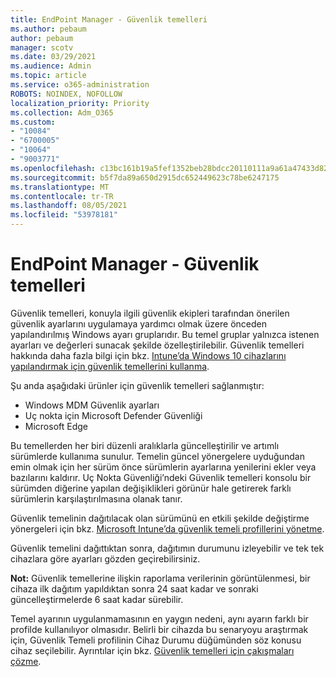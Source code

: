 ```yaml
---
title: EndPoint Manager - Güvenlik temelleri
ms.author: pebaum
author: pebaum
manager: scotv
ms.date: 03/29/2021
ms.audience: Admin
ms.topic: article
ms.service: o365-administration
ROBOTS: NOINDEX, NOFOLLOW
localization_priority: Priority
ms.collection: Adm_O365
ms.custom:
- "10084"
- "6700005"
- "10064"
- "9003771"
ms.openlocfilehash: c13bc161b19a5fef1352beb28bdcc20110111a9a61a47433d82e1e69aff7f88d
ms.sourcegitcommit: b5f7da89a650d2915dc652449623c78be6247175
ms.translationtype: MT
ms.contentlocale: tr-TR
ms.lasthandoff: 08/05/2021
ms.locfileid: "53978181"
---
```

# <a name="endpoint-manager---security-baselines"></a>EndPoint Manager - Güvenlik temelleri

Güvenlik temelleri, konuyla ilgili güvenlik ekipleri tarafından önerilen güvenlik ayarlarını uygulamaya yardımcı olmak üzere önceden yapılandırılmış Windows ayarı gruplarıdır. Bu temel gruplar yalnızca istenen ayarları ve değerleri sunacak şekilde özelleştirilebilir. Güvenlik temelleri hakkında daha fazla bilgi için bkz. [Intune’da Windows 10 cihazlarını yapılandırmak için güvenlik temellerini kullanma](https://docs.microsoft.com/mem/intune/protect/security-baselines).

Şu anda aşağıdaki ürünler için güvenlik temelleri sağlanmıştır:

- Windows MDM Güvenlik ayarları
- Uç nokta için Microsoft Defender Güvenliği
- Microsoft Edge

Bu temellerden her biri düzenli aralıklarla güncelleştirilir ve artımlı sürümlerde kullanıma sunulur. Temelin güncel yönergelere uyduğundan emin olmak için her sürüm önce sürümlerin ayarlarına yenilerini ekler veya bazılarını kaldırır. Uç Nokta Güvenliği’ndeki Güvenlik temelleri konsolu bir sürümden diğerine yapılan değişiklikleri görünür hale getirerek farklı sürümlerin karşılaştırılmasına olanak tanır.

Güvenlik temelinin dağıtılacak olan sürümünü en etkili şekilde değiştirme yönergeleri için bkz. [Microsoft Intune’da güvenlik temeli profillerini yönetme](https://docs.microsoft.com/mem/intune/protect/security-baselines-configure).

Güvenlik temelini dağıttıktan sonra, dağıtımın durumunu izleyebilir ve tek tek cihazlara göre ayarları gözden geçirebilirsiniz.

**Not:** Güvenlik temellerine ilişkin raporlama verilerinin görüntülenmesi, bir cihaza ilk dağıtım yapıldıktan sonra 24 saat kadar ve sonraki güncelleştirmelerde 6 saat kadar sürebilir. 

Temel ayarının uygulanmamasının en yaygın nedeni, aynı ayarın farklı bir profilde kullanılıyor olmasıdır. Belirli bir cihazda bu senaryoyu araştırmak için, Güvenlik Temeli profilinin Cihaz Durumu düğümünden söz konusu cihaz seçilebilir. Ayrıntılar için bkz. [Güvenlik temelleri için çakışmaları çözme](https://docs.microsoft.com/mem/intune/protect/security-baselines-monitor#resolve-conflicts-for-security-baselines).